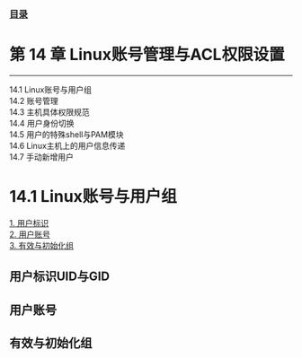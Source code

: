 
### [目录](https://github.com/Letitmiss/Linux-learning/blob/master/README.md)
# 第 14 章 Linux账号管理与ACL权限设置
----
14.1 Linux账号与用户组    
14.2 账号管理   
14.3 主机具体权限规范   
14.4 用户身份切换   
14.5 用户的特殊shell与PAM模块   
14.6 Linux主机上的用户信息传递    
14.7 手动新增用户   


# 14.1 Linux账号与用户组   
[1. 用户标识](#用户标识)    
[2. 用户账号](#用户账号)    
[3. 有效与初始化组](#有效与初始化组)    

## 用户标识UID与GID

## 用户账号

## 有效与初始化组
